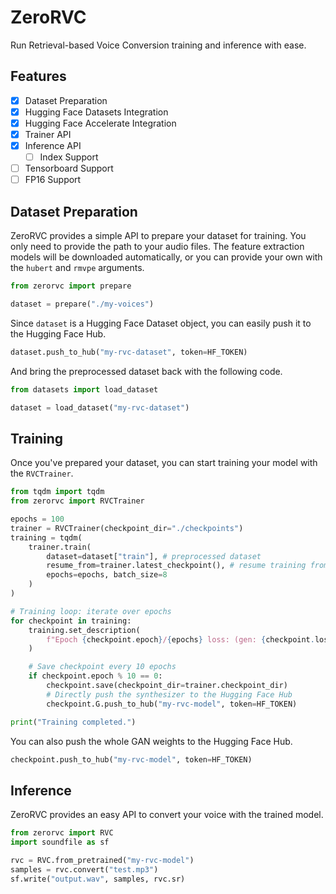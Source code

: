 # ZeroRVC

Run Retrieval-based Voice Conversion training and inference with ease.

## Features

- [x] Dataset Preparation
- [x] Hugging Face Datasets Integration
- [x] Hugging Face Accelerate Integration
- [x] Trainer API
- [x] Inference API
  - [ ] Index Support
- [ ] Tensorboard Support
- [ ] FP16 Support

## Dataset Preparation

ZeroRVC provides a simple API to prepare your dataset for training. You only need to provide the path to your audio files. The feature extraction models will be downloaded automatically, or you can provide your own with the `hubert` and `rmvpe` arguments.

```py
from zerorvc import prepare

dataset = prepare("./my-voices")
```

Since `dataset` is a Hugging Face Dataset object, you can easily push it to the Hugging Face Hub.

```py
dataset.push_to_hub("my-rvc-dataset", token=HF_TOKEN)
```

And bring the preprocessed dataset back with the following code.

```py
from datasets import load_dataset

dataset = load_dataset("my-rvc-dataset")
```

## Training

Once you've prepared your dataset, you can start training your model with the `RVCTrainer`.

```py
from tqdm import tqdm
from zerorvc import RVCTrainer

epochs = 100
trainer = RVCTrainer(checkpoint_dir="./checkpoints")
training = tqdm(
    trainer.train(
        dataset=dataset["train"], # preprocessed dataset
        resume_from=trainer.latest_checkpoint(), # resume training from the latest checkpoint if any
        epochs=epochs, batch_size=8
    )
)

# Training loop: iterate over epochs
for checkpoint in training:
    training.set_description(
        f"Epoch {checkpoint.epoch}/{epochs} loss: (gen: {checkpoint.loss_gen:.4f}, fm: {checkpoint.loss_fm:.4f}, mel: {checkpoint.loss_mel:.4f}, kl: {checkpoint.loss_kl:.4f}, disc: {checkpoint.loss_disc:.4f})"
    )

    # Save checkpoint every 10 epochs
    if checkpoint.epoch % 10 == 0:
        checkpoint.save(checkpoint_dir=trainer.checkpoint_dir)
        # Directly push the synthesizer to the Hugging Face Hub
        checkpoint.G.push_to_hub("my-rvc-model", token=HF_TOKEN)

print("Training completed.")
```

You can also push the whole GAN weights to the Hugging Face Hub.

```py
checkpoint.push_to_hub("my-rvc-model", token=HF_TOKEN)
```

## Inference

ZeroRVC provides an easy API to convert your voice with the trained model.

```py
from zerorvc import RVC
import soundfile as sf

rvc = RVC.from_pretrained("my-rvc-model")
samples = rvc.convert("test.mp3")
sf.write("output.wav", samples, rvc.sr)
```
